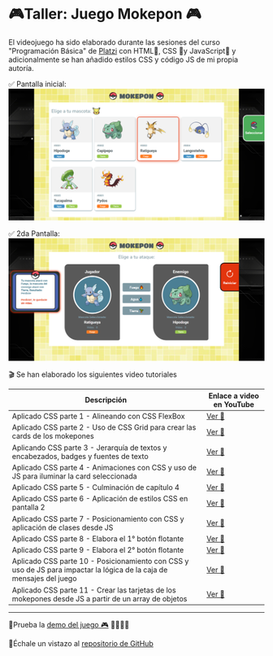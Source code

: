 # 🎮Taller: Juego Mokepon 🎮

El videojuego ha sido elaborado durante las sesiones del curso "Programación Básica" de [Platzi](https://platzi.com) con  HTML🧡, CSS 💙y JavaScript💛 y adicionalmente se han añadido estilos CSS y código JS de mi propia autoría.

✅ Pantalla inicial:
![Vista principal](./images/Pantalla1.png)

✅ 2da Pantalla:
![Vista principal](./images/Pantalla2.png)

🎬 Se han elaborado los siguientes video tutoriales

|Descripción             |Enlace a video en YouTube                                                |
|----------------|-------------------------------|
|Aplicado CSS parte 1 - Alineando con CSS FlexBox|[Ver 👀](https://youtu.be/0R4ViLlMq9I?si=IdxAfPmlr9Y6sLRo)       |
|Aplicado CSS parte 2 - Uso de CSS Grid para crear las cards de los mokepones|[Ver 👀](https://youtu.be/B9RNBucB60U?si=hIEOE5eV7RrE_SpN)        |
|Aplicando CSS parte 3 - Jerarquía de textos y encabezados, badges y fuentes de texto|[Ver 👀](https://youtu.be/3fUl04cOGKg?si=ntvOJmba5lgKCqiL)     
|Aplicado CSS parte 4 - Animaciones con CSS y uso de JS para iluminar la card seleccionada|[Ver 👀](https://youtu.be/OkeeJejQ9g8?si=YoSi54D_9kWKhNZg)       |
|Aplicado CSS parte 5 - Culminación de capítulo 4 |[Ver 👀](https://youtu.be/4GR0OuFKqq8?si=oojbDTB3WBh7m7m8)       |
|Aplicado CSS parte 6 - Aplicación de estilos CSS en pantalla 2 |[Ver 👀](https://youtu.be/NGGX1m3ellI?si=-TEiXNN2ncYbSIsb)       |
|Aplicado CSS parte 7 - Posicionamiento con CSS y aplicación de clases desde JS |[Ver 👀](https://youtu.be/oF-fBLxPH2s?si=s1TrdYTDFGAcMXaE)       |
|Aplicado CSS parte 8 - Elabora el 1° botón flotante |[Ver 👀](https://youtu.be/odPlaMx92D8?si=3KVEQWf-FWtUJ-x1)       |
|Aplicado CSS parte 9 - Elabora el 2° botón flotante |[Ver 👀](https://youtu.be/coZcP_HOtCU?si=giGbhzTKdEZ4JMrR)       |
|Aplicado CSS parte 10 - Posicionamiento con CSS y uso de JS para impactar la lógica de la caja de mensajes del juego |[Ver 👀](https://youtu.be/oZpMokqk_d0?si=Mctz2twihj9inixg)       |
|Aplicado CSS parte 11 - Crear las tarjetas de los mokepones desde JS a partir de un array de objetos |[Ver 👀](https://youtu.be/xUafUriu-20?si=motjhncpy03B1swc)       |

_________

📌Prueba la [demo del juego 🎮](https://raulsr92.github.io/Proyecto-mokepon-platzi/mokepon) 🦔🐇🐖🦨

📌Échale un vistazo al [repositorio de GitHub](https://github.com/raulsr92/Proyecto-mokepon-platzi)  

